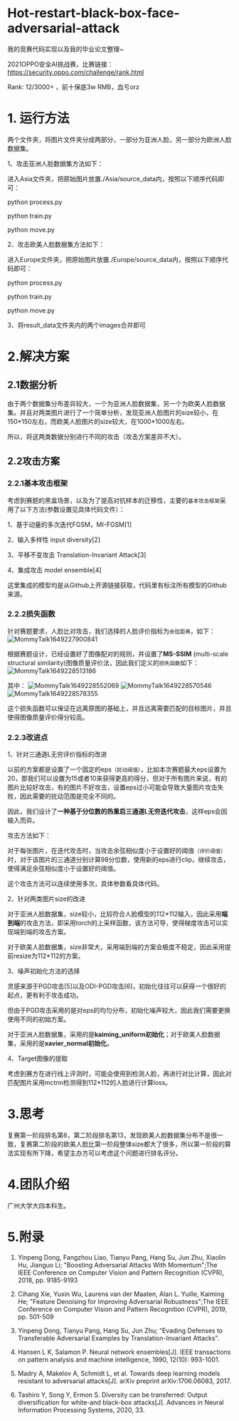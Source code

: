 # Hot-restart-black-box-face-adversarial-attack

我的竞赛代码实现以及我的毕业论文整理~

2021OPPO安全AI挑战赛，比赛链接：
https://security.oppo.com/challenge/rank.html

Rank: 12/3000+ ，前十保底3w RMB，血亏orz
<!-- 初赛：
![3S}{F4~ DR140)}M%N_P`9S](https://user-images.githubusercontent.com/49955700/161908913-68270e7d-53cf-42df-ab04-4968922579e2.png)

复赛：
![U}PFY 4UX7XU(@NZJ`%1G}U](https://user-images.githubusercontent.com/49955700/161908932-11e32989-8c3e-4fe4-9a99-74fd2b6381b9.png) -->


# 1. 运行方法

两个文件夹，将图片文件夹分成两部分，一部分为亚洲人脸，另一部分为欧洲人脸数据集。

1、攻击亚洲人脸数据集方法如下：

进入Asia文件夹，把原始图片放置./Asia/source_data内，按照以下顺序代码即可：

python process.py

python train.py

python move.py



2、攻击欧美人脸数据集方法如下：

进入Europe文件夹，把原始图片放置./Europe/source_data内，按照以下顺序代码即可：

python process.py

python train.py

python move.py



3、将result_data文件夹内的两个images合并即可





# 2.解决方案

## 2.1数据分析

由于两个数据集分布差异较大，一个为亚洲人脸数据集，另一个为欧美人脸数据集。并且对两类图片进行了一个简单分析，发现亚洲人脸图片的size较小，在150\*150左右，而欧美人脸图片的size较大，在1000\*1000左右。

所以，将这两类数据分别进行不同的攻击（攻击方案差异不大）。

## 2.2攻击方案

### 2.2.1基本攻击框架

考虑到赛题的黑盒场景，以及为了提高对抗样本的迁移性，主要的`基本攻击框架`采用了以下方法(参数设置见具体代码文件）：

1、基于动量的多次迭代FGSM，MI-FGSM[1]

2、输入多样性 input diversity[2]

3、平移不变攻击 Translation-Invariant Attack[3]

4、集成攻击 model ensemble[4]

这里集成的模型均是从Github上开源链接获取，代码里有标注所有模型的Github来源。



### 2.2.2损失函数

针对赛题要求，人脸比对攻击，我们选择的人脸评价指标为`余弦距离`，如下：
![MommyTalk1649227900841](https://user-images.githubusercontent.com/49955700/161914856-a6105535-9b1d-498a-9b6c-538586dc45f3.png)

根据赛题设计，已经设置好了图像配对的规则，并设置了**MS-SSIM** (multi-scale structural similarity)图像质量评价法，因此我们定义的`损失函数`如下：
![MommyTalk1649228513186](https://user-images.githubusercontent.com/49955700/161914955-126088ec-be66-42f2-9805-9f64c28014cb.png)

其中：
![MommyTalk1649228552069](https://user-images.githubusercontent.com/49955700/161915035-154c3bc4-a803-4bf8-9fe5-1627ba9e7c8a.png)
![MommyTalk1649228570546](https://user-images.githubusercontent.com/49955700/161915104-653ca34c-ad34-4f07-8328-b1c34b3aef42.png)
![MommyTalk1649228578355](https://user-images.githubusercontent.com/49955700/161915114-6e7a82a8-2393-49e5-ac0e-a71345a1083b.png)

这个损失函数可以保证在远离原图的基础上，并且远离需要匹配的目标图片，并且使得图像质量评价得分较高。

### 2.2.3改进点

1、针对三通道L无穷评价指标的改进

以前的方案都是设置了一个固定的eps`（扰动阈值）`，比如本次赛题最大eps设置为20，那我们可以设置为15或者10来获得更高的得分，但对于所有图片来说，有的图片比较好攻击，有的图片不好攻击，设置eps过小可能会导致大量图片攻击失败，因此需要的扰动范围是完全不同的。

因此，我们设计了**一种基于分位数的热重启三通道L无穷迭代攻击**，这样eps会因输入而异。

攻击方法如下：

对于每张图片，在迭代攻击时，当攻击余弦相似度小于设置好的阈值`（评价阈值）`时，对于该图片的三通道分别计算98分位数，使用新的eps进行clip，继续攻击，使得满足余弦相似度小于设置好的阈值。

这个攻击方法可以连续使用多次，具体参数看具体代码。



2、针对两类图片size的改进

对于亚洲人脸数据集，size较小，比较符合人脸模型的112\*112输入，因此采用**端到端**的攻击方法，即采用torch的上采样函数，该方法可导，使得梯度攻击可以实现端到端的攻击方案。

对于欧美人脸数据集，size非常大，采用端到端的方案会极度不稳定，因此采用提前resize为112\*112的方案。


3、噪声初始化方法的选择

灵感来源于PGD攻击[5]以及ODI-PGD攻击[6]，初始化往往可以获得一个很好的起点，更有利于攻击成功。

但由于PGD攻击采用的是对eps的均匀分布，初始化噪声较大，因此我们需要更换使用不同的初始方案。

对于亚洲人脸数据集，采用的是**kaiming_uniform初始化**；对于欧美人脸数据集，采用的是**xavier_normal初始化**。



4、Target图像的提取

考虑到赛方在进行线上评测时，可能会使用到检测人脸，再进行对比计算，因此对匹配图片采用mctnn检测得到112\*112的人脸进行计算loss。


# 3.思考

复赛第一阶段排名第6，第二阶段排名第13，发现欧美人脸数据集分布不是很一致，复赛第二阶段的欧美人脸比第一阶段整体size都大了很多，所以第一阶段的算法实现有所下降，希望主办方可以考虑这个问题进行排名评分。


# 4.团队介绍

广州大学大四本科生。


# 5.附录

1. Yinpeng Dong, Fangzhou Liao, Tianyu Pang, Hang Su, Jun Zhu, Xiaolin Hu, Jianguo Li; "Boosting Adversarial Attacks With Momentum";The IEEE Conference on Computer Vision and Pattern Recognition (CVPR), 2018, pp. 9185-9193

2. Cihang Xie, Yuxin Wu, Laurens van der Maaten, Alan L. Yuille, Kaiming He; "Feature Denoising for Improving Adversarial Robustness";The IEEE Conference on Computer Vision and Pattern Recognition (CVPR), 2019, pp. 501-509 

3. Yinpeng Dong, Tianyu Pang, Hang Su, Jun Zhu; “Evading Defenses to Transferable Adversarial Examples by Translation-Invariant Attacks”.

4. Hansen L K, Salamon P. Neural network ensembles[J]. IEEE transactions on pattern analysis and machine intelligence, 1990, 12(10): 993-1001.

5. Madry A, Makelov A, Schmidt L, et al. Towards deep learning models resistant to adversarial attacks[J]. arXiv preprint arXiv:1706.06083, 2017.

6. Tashiro Y, Song Y, Ermon S. Diversity can be transferred: Output diversification for white-and black-box attacks[J]. Advances in Neural Information Processing Systems, 2020, 33.

   

